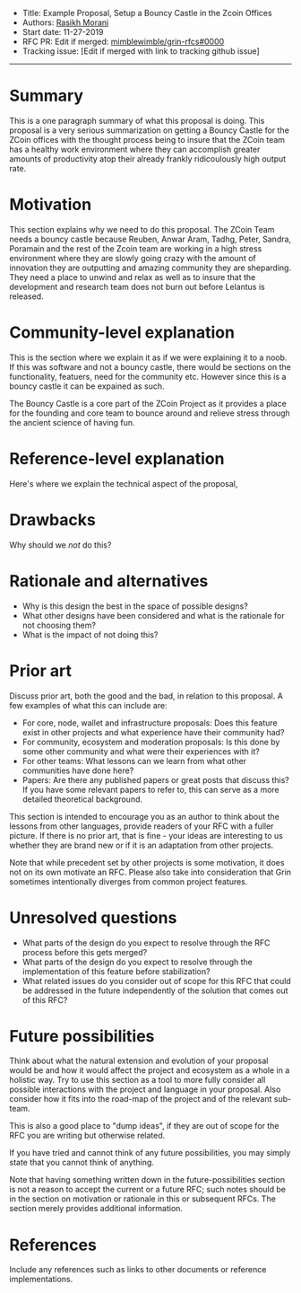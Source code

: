 
- Title: Example Proposal, Setup a Bouncy Castle in the Zcoin Offices
- Authors: [Rasikh Morani](rasikh@arcadia.agency)
- Start date: 11-27-2019
- RFC PR: Edit if merged: [mimblewimble/grin-rfcs#0000](https://github.com/mimblewimble/grin-rfcs/pull/0000) 
- Tracking issue: [Edit if merged with link to tracking github issue]

---

# Summary
[summary]: #summary

This is a one paragraph summary of what this proposal is doing. This proposal is a very serious summarization on getting a Bouncy Castle for the ZCoin offices with the thought process being to insure that the ZCoin team has a healthy work environment where they can accomplish greater amounts of productivity atop their already frankly ridicoulously high output rate. 
# Motivation
[motivation]: #motivation

This section explains why we need to do this proposal. The ZCoin Team needs a bouncy castle because Reuben, Anwar Aram, Tadhg, Peter, Sandra, Poramain and the rest of the Zcoin team are working in a high stress environment where they are slowly going crazy with the amount of innovation they are outputting and amazing community they are sheparding. They need a place to unwind and relax as well as to insure that the development and research team does not burn out before Lelantus is released. 

# Community-level explanation
[community-level-explanation]: #community-level-explanation

This is the section where we explain it as if we were explaining it to a noob. If this was software and not a bouncy castle, there would be sections on the functionality, featuers, need for the community etc.
However since this is a bouncy castle it can be expained as such.

The Bouncy Castle is a core part of the ZCoin Project as it provides a place for the founding and core team to bounce around and relieve stress through the ancient science of having fun.  
# Reference-level explanation
[reference-level-explanation]: #reference-level-explanation

Here's where we explain the technical aspect of the proposal, 

# Drawbacks
[drawbacks]: #drawbacks

Why should we *not* do this?

# Rationale and alternatives
[rationale-and-alternatives]: #rationale-and-alternatives

- Why is this design the best in the space of possible designs?
- What other designs have been considered and what is the rationale for not choosing them?
- What is the impact of not doing this?

# Prior art
[prior-art]: #prior-art

Discuss prior art, both the good and the bad, in relation to this proposal.
A few examples of what this can include are:

- For core, node, wallet and infrastructure proposals: Does this feature exist in other projects and what experience have their community had?
- For community, ecosystem and moderation proposals: Is this done by some other community and what were their experiences with it?
- For other teams: What lessons can we learn from what other communities have done here?
- Papers: Are there any published papers or great posts that discuss this? If you have some relevant papers to refer to, this can serve as a more detailed theoretical background.

This section is intended to encourage you as an author to think about the lessons from other languages, provide readers of your RFC with a fuller picture. If there is no prior art, that is fine - your ideas are interesting to us whether they are brand new or if it is an adaptation from other projects.

Note that while precedent set by other projects is some motivation, it does not on its own motivate an RFC.
Please also take into consideration that Grin sometimes intentionally diverges from common project features.

# Unresolved questions
[unresolved-questions]: #unresolved-questions

- What parts of the design do you expect to resolve through the RFC process before this gets merged?
- What parts of the design do you expect to resolve through the implementation of this feature before stabilization?
- What related issues do you consider out of scope for this RFC that could be addressed in the future independently of the solution that comes out of this RFC?

# Future possibilities
[future-possibilities]: #future-possibilities

Think about what the natural extension and evolution of your proposal would be and how it would affect the project and ecosystem as a whole in a holistic way. Try to use this section as a tool to more fully consider all possible interactions with the project and language in your proposal. Also consider how it fits into the road-map of the project and of the relevant sub-team.

This is also a good place to "dump ideas", if they are out of scope for the RFC you are writing but otherwise related.

If you have tried and cannot think of any future possibilities, you may simply state that you cannot think of anything.

Note that having something written down in the future-possibilities section is not a reason to accept the current or a future RFC; such notes should be in the section on motivation or rationale in this or subsequent RFCs. The section merely provides additional information.

# References
[references]: #references

Include any references such as links to other documents or reference implementations.
